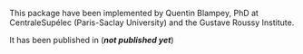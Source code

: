 This package have been implemented by Quentin Blampey, PhD at CentraleSupélec (Paris-Saclay University) and the Gustave Roussy Institute.

It has been published in (**_not published yet_**)
